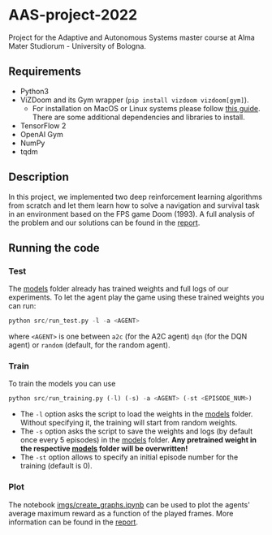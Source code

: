 # AAS-project-2022
Project for the Adaptive and Autonomous Systems master course at Alma Mater Studiorum - University of Bologna.

## Requirements

- Python3
- ViZDoom and its Gym wrapper (`pip install vizdoom vizdoom[gym]`). 
    - For installation on MacOS or Linux systems please follow [this guide](https://github.com/mwydmuch/ViZDoom/blob/master/doc/Building.md). There are some additional dependencies and libraries to install.
- TensorFlow 2
- OpenAI Gym
- NumPy
- tqdm

## Description

In this project, we implemented two deep reinforcement learning algorithms from scratch and let them learn how to solve a navigation and survival task in an environment based on the FPS game Doom (1993). A full analysis of the problem and our solutions can be found in the [report](report.pdf).

## Running the code

### Test
The [models](./models) folder already has trained weights and full logs of our experiments. To let the agent play the game using these trained weights you can run:

```python
python src/run_test.py -l -a <AGENT>
``` 
where `<AGENT>` is one between `a2c` (for the A2C agent) `dqn` (for the DQN agent) or `random` (default, for the random agent).

### Train
To train the models you can use 

```python
python src/run_training.py (-l) (-s) -a <AGENT> (-st <EPISODE_NUM>)
``` 

- The `-l` option asks the script to load the weights in the [models](models) folder. Without specifying it, the training will start from random weights.
- The `-s` option asks the script to save the weights and logs (by default once every 5 episodes) in the [models](models) folder. **Any pretrained weight in the respective [models](models) folder will be overwritten!**
- The `-st` option allows to specify an initial episode number for the training (default is 0).

### Plot
The notebook [imgs/create_graphs.ipynb](imgs/create_graphs.ipynb) can be used to plot the agents' average maximum reward as a function of the played frames. More information can be found in the [report](report.pdf).
